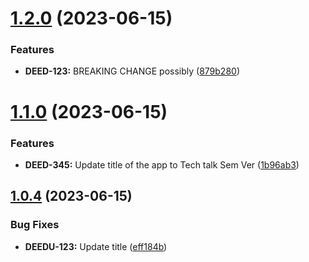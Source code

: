 # [1.2.0](https://github.com/shenky1/Semantic-Release-Angular/compare/v1.1.0...v1.2.0) (2023-06-15)


### Features

* **DEED-123:** BREAKING CHANGE possibly ([879b280](https://github.com/shenky1/Semantic-Release-Angular/commit/879b2803acb3c14f28732d1df82e3dadd0f3703f))

# [1.1.0](https://github.com/shenky1/Semantic-Release-Angular/compare/v1.0.4...v1.1.0) (2023-06-15)


### Features

* **DEED-345:** Update title of the app to Tech talk Sem Ver ([1b96ab3](https://github.com/shenky1/Semantic-Release-Angular/commit/1b96ab3c1368cb4423f4e51ec7963f04d8e9daf6))

## [1.0.4](https://github.com/shenky1/Semantic-Release-Angular/compare/v1.0.3...v1.0.4) (2023-06-15)


### Bug Fixes

* **DEEDU-123:** Update title ([eff184b](https://github.com/shenky1/Semantic-Release-Angular/commit/eff184b52c9b10ac2b5f803a8979bb6a4265af82))
